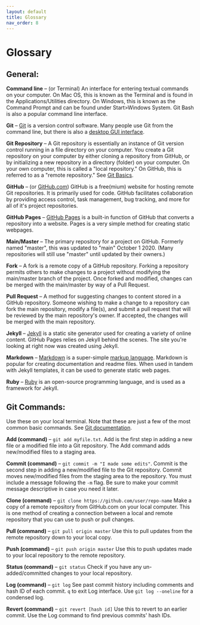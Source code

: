 ```yaml
---
layout: default
title: Glossary
nav_order: 8
---
```

# Glossary

## General:



**Command line** – (or Terminal) An interface for entering textual commands on your computer. On Mac OS, this is known as the Terminal and is found in the Applications/Utilities directory. On Windows, this is known as the Command Prompt and can be found under Start>Windows System. Git Bash is also a popular command line interface.

**Git** – [Git](https://git-scm.com/book/en/v2/Getting-Started-What-is-Git%3F) is a version control software. Many people use Git from the command line, but there is also a [desktop GUI interface](https://desktop.github.com/).

**Git Repository** – A Git repository is essentially an instance of Git version control running in a file directory on your computer. You create a Git repository on your computer by either cloning a repository from GitHub, or by initializing a new repository in a directory (folder) on your computer. On your own computer, this is called a "local repository." On GitHub, this is referred to as a "remote repository." See [Git Basics](https://git-scm.com/book/en/v2/Git-Basics-Getting-a-Git-Repository#ch02-git-basics-chapter).

**GitHub** – (or [GitHub.com](https://www.github.com)) GitHub is a free(mium) website for hosting remote Git repositories. It is primarily used for code. GitHub facilitates collaboration by providing access control, task management, bug tracking, and more for all of it's project repositories.

**GitHub Pages** – [GitHub Pages](https://pages.github.com) is a built-in function of GitHub that converts a repository into a website. Pages is a very simple method for creating static webpages.

**Main/Master** – The primary repository for a project on GitHub. Formerly named "master", this was updated to "main" October 1 2020. (Many repositories will still use "master" until updated by their owners.)

**Fork** – A fork is a remote copy of a GitHub repository. Forking a repository permits others to make changes to a project without modifying the main/master branch of the project. Once forked and modified, changes can be merged with the main/master by way of a Pull Request.

**Pull Request** – A method for suggesting changes to content stored in a GitHub repository. Someone wishing to make a change to a repository can fork the main repository, modify a file(s), and submit a pull request that will be reviewed by the main repository's owner. If accepted, the changes will be merged with the main repository.

**Jekyll** – [Jekyll](https://jekyllrb.com/) is a static site generator used for creating a variety of online content. GitHub Pages relies on Jekyll behind the scenes. The site you're looking at right now was created using Jekyll.

**Markdown** – [Markdown](https://en.wikipedia.org/wiki/Markdown) is a super-simple [markup language](https://en.wikipedia.org/wiki/Markup_language). Markdown is popular for creating documentation and readme files. When used in tandem with Jekyll templates, it can be used to generate static web pages.

**Ruby** – [Ruby](https://www.ruby-lang.org/en/) is an open-source programming language, and is used as a framework for Jekyll.  

<!-- **Terminal** – -->



## Git Commands:
Use these on your local terminal. Note that these are just a few of the most common basic commands. See [Git documentation](https://git-scm.com/docs).

**Add (command)** – `git add myfile.txt`. Add is the first step in adding a new file or a modified file into a Git repository. The Add command adds new/modified files to a staging area.

**Commit (command)** – `git commit -m "I made some edits"`. Commit is the second step in adding a new/modified file to the Git repository. Commit moves new/modified files from the staging area to the repository. You must include a message following the `-m` flag. Be sure to make your commit message descriptive in case you need it later.

**Clone (command)** – `git clone https://github.com/user/repo-name` Make a copy of a remote repository from GitHub.com on your local computer. This is one method of creating a connection between a local and remote repository that you can use to push or pull changes.

**Pull (command)** – `git pull origin master` Use this to pull updates from the remote repository down to your local copy.

**Push (command)** – `git push origin master` Use this to push updates made to your local repository to the remote repository.

**Status (command)** – `git status` Check if you have any un-added/committed changes to your local repository.

**Log (command)** – `git log` See past commit history including comments and hash ID of each commit. `q` to exit Log interface. Use `git log --oneline` for a condensed log.

**Revert (command)** – `git revert [hash id]` Use this to revert to an earlier commit. Use the Log command to find previous commits' hash IDs.



[Octocat]: https://upload.wikimedia.org/wikipedia/commons/thumb/9/95/Font_Awesome_5_brands_github.svg/232px-Font_Awesome_5_brands_github.svg.png "GitHub logo."
